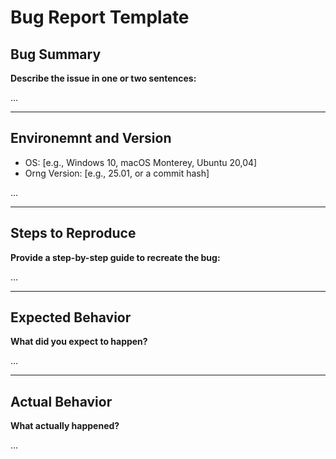 
# Bug Report Template
## Bug Summary
**Describe the issue in one or two sentences:**

...

---

## Environemnt and Version
- OS: [e.g., Windows 10, macOS Monterey, Ubuntu 20,04]
- Orng Version: [e.g., 25.01, or a commit hash]

...

---

## Steps to Reproduce
**Provide a step-by-step guide to recreate the bug:**

...

---

## Expected Behavior
**What did you expect to happen?**

...

---

## Actual Behavior
**What actually happened?**

...
